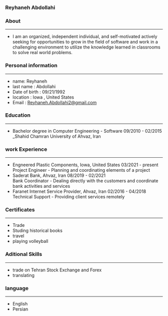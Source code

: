 
### Reyhaneh Abdollahi


### About

---
+ I am an organized, independent individual, and self-motivated actively seeking for opportunities to grow in the field of software and work in a challenging environment to         utilize the knowledge learned in classrooms to solve real world problems.


### Personal information

---
+ name: Reyhaneh
+ last name : Abdollahi
+ Date of birth : 09/21/1992
+ location : Iowa , United States
+ Email : Reyhaneh.Abdollahi2@gmail.com


### Education

---

* Bachelor degree in Computer Engineering - Software  09/2010 - 02/2015   
         _Shahid Chamran University of Ahvaz, Iran                                                                                                             

### work Experience

---
+ Engneered Plastic Components, Iowa, United States   03/2021 - present                                                                                                            
              Project Engineer - Planning and coordinating elements of a project
+ Saderat Bank, Ahvaz, Iran   08/2019 - 02/2021                                                                                                                                    
              Bank Coordinator - Dealing directly with the customers and coordinate bank activities and services
+ Faranet Internet Service Provider, Ahvaz, Iran    02/2016 - 04/2018                                                                                                              
              Technical Support - Providing client services remotely


### Certificates

---
+ Trade
+ Studing historical books
+ travel 
+ playing volleyball


### Aditional Skills

---
+ trade on Tehran Stock Exchange and Forex
+ translating


### language

---
+ English
+ Persian

